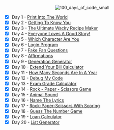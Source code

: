 <div align="center"> 
  
  ![100_days_of_code_small](https://github.com/user-attachments/assets/f11fb7a0-0104-4b72-a35c-917dd4d169b7)
  
</div>

- [x] Day 1 - [Print Into The World](/Day%201%20-%20Print%20Into%20The%20World/project_1.py)
- [x] Day 2 - [Getting To Know You](/Day%202%20-%20Getting%20To%20Know%20You/project_2.py)
- [x] Day 3 - [The Ultimate Wacky Recipe Maker](/Day%203%20-%20The%20Ultimate%20Wacky%20Recipe%20Maker/project_3.py)
- [x] Day 4 - [Everyone Loves A Good Story!](/Day%204%20-%20Everyone%20Loves%20A%20Good%20Story!/project_4.py)
- [x] Day 5 - [Which Character Are You](/Day%205%20-%20Which%20Character%20Are%20You/project_5.py)
- [x] Day 6 - [Login Program](/Day%206%20-%20Login%20Program/project_6.py)
- [x] Day 7 - [Fake Fan Questions](/Day%207%20-%20Fake%20Fan%20Questions/project_7.py)
- [x] Day 8 - [Affirmations](/Day%208%20-%20Affirmations/project_8.py)
- [x] Day 9 - [Generation Generator](/Day%209%20-%20Generation%20Generator/project_9.py)
- [x] Day 10 - [Extend Your Bill Calculator](/Day%2010%20-%20Extend%20Your%20Bill%20Calculator/project_10.py)
- [x] Day 11 - [How Many Seconds Are In A Year](/Day%2011%20-%20How%20Many%20Seconds%20Are%20In%20A%20Year/project_11.py)
- [x] Day 12 - [Debug My Code](/Day%2012%20-%20Debug%20My%20Code/project_12.py)
- [x] Day 13 - [Exam Grade Calculator](/Day%2013%20-%20Exam%20Grade%20Calculator/project_13.py)
- [x] Day 14 - [Rock - Paper - Scissors Game](/Day%2014%20-%20Rock%20-%20Paper%20-%20Scissors%20Game/project_14.py)
- [x] Day 15 - [Animal Sound](/Day%2015%20-%20Animal%20Sound/project_15.py)
- [x] Day 16 - [Name The Lyrics](/Day%2016%20-%20Name%20The%20Lyrics/project_16.py)
- [x] Day 17 - [Rock-Paper-Scissors With Scoring](/Day%2017%20-%20Rock-Paper-Scissors%20With%20Scoring/project_17.py)
- [x] Day 18 - [Guess The Number Game](/Day%2018%20-%20Guess%20The%20Number%20Game/project_18.py)
- [x] Day 19 - [Loan Calculator](/Day%2019%20-%20Loan%20Calculator/project_19.py)
- [x] Day 20 - [List Generator](/Day%2020%20-%20List%20Generator/project_20.py)

